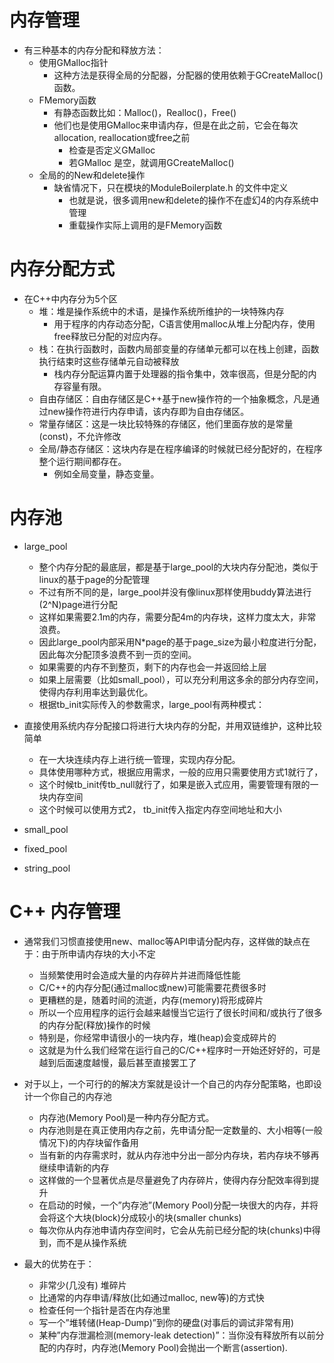 # 内存管理
- 有三种基本的内存分配和释放方法：
  - 使用GMalloc指针
    - 这种方法是获得全局的分配器，分配器的使用依赖于GCreateMalloc()函数。
  - FMemory函数
    - 有静态函数比如：Malloc()，Realloc()，Free()
    - 他们也是使用GMalloc来申请内存，但是在此之前，它会在每次allocation, reallocation或free之前
      - 检查是否定义GMalloc
      - 若GMalloc 是空，就调用GCreateMalloc()
  - 全局的的New和delete操作
    - 缺省情况下，只在模块的ModuleBoilerplate.h 的文件中定义
      - 也就是说，很多调用new和delete的操作不在虚幻4的内存系统中管理
      - 重载操作实际上调用的是FMemory函数
# 内存分配方式
- 在C++中内存分为5个区
  - 堆：堆是操作系统中的术语，是操作系统所维护的一块特殊内存
    - 用于程序的内存动态分配，C语言使用malloc从堆上分配内存，使用free释放已分配的对应内存。
  - 栈：在执行函数时，函数内局部变量的存储单元都可以在栈上创建，函数执行结束时这些存储单元自动被释放
    - 栈内存分配运算内置于处理器的指令集中，效率很高，但是分配的内存容量有限。
  - 自由存储区：自由存储区是C++基于new操作符的一个抽象概念，凡是通过new操作符进行内存申请，该内存即为自由存储区。
  - 常量存储区：这是一块比较特殊的存储区，他们里面存放的是常量(const)，不允许修改
  - 全局/静态存储区：这块内存是在程序编译的时候就已经分配好的，在程序整个运行期间都存在。
    - 例如全局变量，静态变量。
# 内存池
- large_pool
  - 整个内存分配的最底层，都是基于large_pool的大块内存分配池，类似于linux的基于page的分配管理
  - 不过有所不同的是，large_pool并没有像linux那样使用buddy算法进行(2^N)page进行分配
  - 这样如果需要2.1m的内存，需要分配4m的内存块，这样力度太大，非常浪费。
  - 因此large_pool内部采用N*page的基于page_size为最小粒度进行分配，因此每次分配顶多浪费不到一页的空间。
  - 如果需要的内存不到整页，剩下的内存也会一并返回给上层
  - 如果上层需要（比如small_pool），可以充分利用这多余的部分内存空间，使得内存利用率达到最优化。
  - 根据tb_init实际传入的参数需求，large_pool有两种模式：
- 直接使用系统内存分配接口将进行大块内存的分配，并用双链维护，这种比较简单
   - 在一大块连续内存上进行统一管理，实现内存分配。
   - 具体使用哪种方式，根据应用需求，一般的应用只需要使用方式1就行了，
   - 这个时候tb_init传tb_null就行了，如果是嵌入式应用，需要管理有限的一块内存空间
   - 这个时候可以使用方式2， tb_init传入指定内存空间地址和大小

- small_pool
- fixed_pool
- string_pool
# C++ 内存管理
- 通常我们习惯直接使用new、malloc等API申请分配内存，这样做的缺点在于：由于所申请内存块的大小不定
  - 当频繁使用时会造成大量的内存碎片并进而降低性能
  - C/C++的内存分配(通过malloc或new)可能需要花费很多时
  - 更糟糕的是，随着时间的流逝，内存(memory)将形成碎片
  - 所以一个应用程序的运行会越来越慢当它运行了很长时间和/或执行了很多的内存分配(释放)操作的时候
  - 特别是，你经常申请很小的一块内存，堆(heap)会变成碎片的
  - 这就是为什么我们经常在运行自己的C/C++程序时一开始还好好的，可是越到后面速度越慢，最后甚至直接罢工了

- 对于以上，一个可行的的解决方案就是设计一个自己的内存分配策略，也即设计一个你自己的内存池
  - 内存池(Memory Pool)是一种内存分配方式。
  - 内存池则是在真正使用内存之前，先申请分配一定数量的、大小相等(一般情况下)的内存块留作备用
  - 当有新的内存需求时，就从内存池中分出一部分内存块，若内存块不够再继续申请新的内存
  - 这样做的一个显著优点是尽量避免了内存碎片，使得内存分配效率得到提升
  - 在启动的时候，一个”内存池”(Memory Pool)分配一块很大的内存，并将会将这个大块(block)分成较小的块(smaller chunks)
  - 每次你从内存池申请内存空间时，它会从先前已经分配的块(chunks)中得到，而不是从操作系统

- 最大的优势在于：
  - 非常少(几没有) 堆碎片
  - 比通常的内存申请/释放(比如通过malloc, new等)的方式快
  - 检查任何一个指针是否在内存池里
  - 写一个”堆转储(Heap-Dump)”到你的硬盘(对事后的调试非常有用)
  - 某种”内存泄漏检测(memory-leak detection)”：当你没有释放所有以前分配的内存时，内存池(Memory Pool)会抛出一个断言(assertion).
